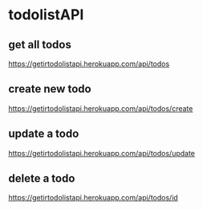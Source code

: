# todolistAPI

## get all todos
https://getirtodolistapi.herokuapp.com/api/todos

## create new todo
https://getirtodolistapi.herokuapp.com/api/todos/create

## update a todo
https://getirtodolistapi.herokuapp.com/api/todos/update

## delete a todo
https://getirtodolistapi.herokuapp.com/api/todos/id
